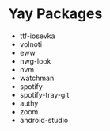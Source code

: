 # Yay Packages
 - ttf-iosevka
 - volnoti
 - eww
 - nwg-look
 - nvm
 - watchman
 - spotify
 - spotify-tray-git
 - authy
 - zoom
 - android-studio

